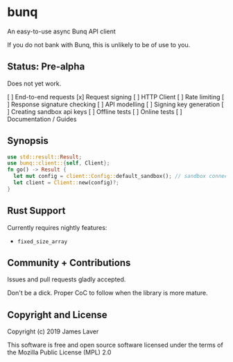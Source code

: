 # bunq

An easy-to-use async Bunq API client

If you do not bank with Bunq, this is unlikely to be of use to you.

## Status: Pre-alpha

Does not yet work.

[ ] End-to-end requests
[x] Request signing
[ ] HTTP Client
[ ] Rate limiting
[ ] Response signature checking
[ ] API modelling
[ ] Signing key generation
[ ] Creating sandbox api keys
[ ] Offline tests
[ ] Online tests
[ ] Documentation / Guides

## Synopsis

```rust
use std::result::Result;
use bunq::client::{self, Client};
fn go() -> Result {
  let mut config = client::Config::default_sandbox(); // sandbox connection
  let client = Client::new(config)?;
}

```


## Rust Support

Currently requires nightly features:

* `fixed_size_array`

## Community + Contributions

Issues and pull requests gladly accepted.

Don't be a dick. Proper CoC to follow when the library is more mature.

## Copyright and License

Copyright (c) 2019 James Laver

This software is free and open source software licensed under the
terms of the Mozilla Public License (MPL) 2.0

